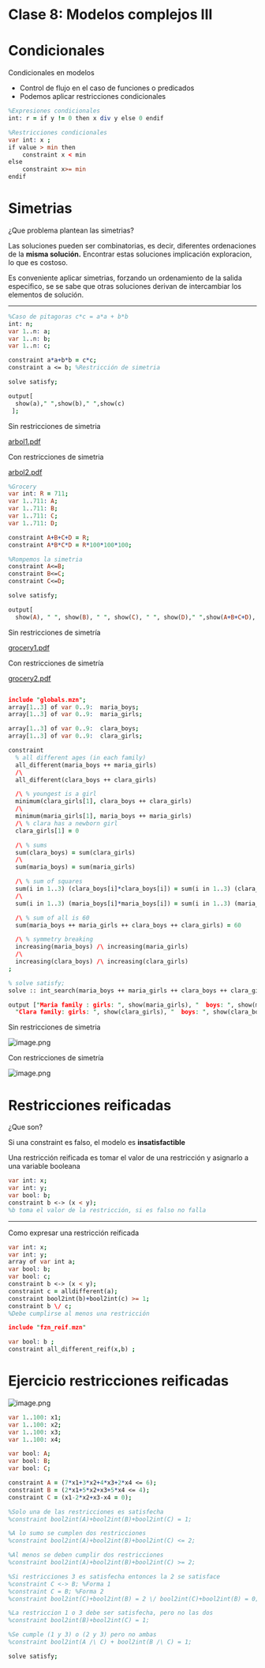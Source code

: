 # Clase 8: Modelos complejos III

# Condicionales

Condicionales en modelos

- Control de flujo en el caso de funciones o predicados
- Podemos aplicar restricciones condicionales

```prolog
%Expresiones condicionales
int: r = if y != 0 then x div y else 0 endif

%Restricciones condicionales
var int: x ;
if value > min then 
	constraint x < min
else
	constraint x>= min
endif
```

# Simetrias

¿Que problema plantean las simetrias?

Las soluciones pueden ser combinatorias, es decir, diferentes ordenaciones de la **misma solución.** Encontrar estas soluciones implicación exploracion, lo que es costoso.

Es conveniente aplicar simetrias, forzando un ordenamiento de la salida especifico, se se sabe que otras soluciones derivan de intercambiar los elementos de solución.

---

```prolog
%Caso de pitagoras c*c = a*a + b*b
int: n;
var 1..n: a;
var 1..n: b;
var 1..n: c;

constraint a*a+b*b = c*c;
constraint a <= b; %Restricción de simetria

solve satisfy;

output[
  show(a)," ",show(b)," ",show(c)
 ];
```

Sin restricciones de simetria

[arbol1.pdf](arbol1.pdf)

Con restricciones de simetria

[arbol2.pdf](arbol2.pdf)

```prolog
%Grocery
var int: R = 711;
var 1..711: A;
var 1..711: B;
var 1..711: C;
var 1..711: D;

constraint A+B+C+D = R;
constraint A*B*C*D = R*100*100*100;

%Rompemos la simetria
constraint A<=B;
constraint B<=C;
constraint C<=D;

solve satisfy;

output[
  show(A), " ", show(B), " ", show(C), " ", show(D)," ",show(A+B+C+D), " ",show(A*B*C*D),];
```

Sin restricciones de simetría

[grocery1.pdf](grocery1.pdf)

Con restricciones de simetría

[grocery2.pdf](grocery2.pdf)

```prolog

include "globals.mzn"; 
array[1..3] of var 0..9:  maria_boys;
array[1..3] of var 0..9:  maria_girls;

array[1..3] of var 0..9:  clara_boys;
array[1..3] of var 0..9:  clara_girls;

constraint
  % all different ages (in each family)
  all_different(maria_boys ++ maria_girls) 
  /\
  all_different(clara_boys ++ clara_girls) 

  /\ % youngest is a girl
  minimum(clara_girls[1], clara_boys ++ clara_girls)
  /\
  minimum(maria_girls[1], maria_boys ++ maria_girls)
  /\ % clara has a newborn girl
  clara_girls[1] = 0

  /\ % sums
  sum(clara_boys) = sum(clara_girls)
  /\
  sum(maria_boys) = sum(maria_girls)

  /\ % sum of squares
  sum(i in 1..3) (clara_boys[i]*clara_boys[i]) = sum(i in 1..3) (clara_girls[i]*clara_girls[i])
  /\
  sum(i in 1..3) (maria_boys[i]*maria_boys[i]) = sum(i in 1..3) (maria_girls[i]*maria_girls[i])

  /\ % sum of all is 60
  sum(maria_boys ++ maria_girls ++ clara_boys ++ clara_girls) = 60

  /\ % symmetry breaking
  increasing(maria_boys) /\ increasing(maria_girls)
  /\
  increasing(clara_boys) /\ increasing(clara_girls)
;

% solve satisfy;
solve :: int_search(maria_boys ++ maria_girls ++ clara_boys ++ clara_girls, first_fail, indomain_min, complete) satisfy;

output ["Maria family : girls: ", show(maria_girls), "  boys: ", show(maria_boys), "\n",
  "Clara family: girls: ", show(clara_girls), "  boys: ", show(clara_boys), "\n"];
```

Sin restricciones de simetria

![image.png](Academico/2025-1/Programacio╠Бn%20por%20restricciones%201987fd794c2880bb9305ed2af33905ce/Clase%208%20Modelos%20complejos%20III%201c87fd794c288037a995d32fd80e88e8/image.png)

Con restricciones de simetría

![image.png](Academico/2025-1/Programacio╠Бn%20por%20restricciones%201987fd794c2880bb9305ed2af33905ce/Clase%208%20Modelos%20complejos%20III%201c87fd794c288037a995d32fd80e88e8/image%201.png)

# Restricciones reificadas

¿Que son?

Si una constraint es falso, el modelo es **insatisfactible**

Una restricción reificada es tomar el valor de una restricción y asignarlo a una variable booleana

```prolog
var int: x;
var int: y;
var bool: b;
constraint b <-> (x < y);
%b toma el valor de la restricción, si es falso no falla
```

---

Como expresar una restricción reificada

```prolog
var int: x;
var int: y;
array of var int a;
var bool: b;
var bool: c;
constraint b <-> (x < y);
constraint c = alldifferent(a);
constraint bool2int(b)+bool2int(c) >= 1;
constraint b \/ c;
%Debe cumplirse al menos una restricción

```

```prolog
include "fzn_reif.mzn"

var bool: b ;
constraint all_different_reif(x,b) ;
```

# Ejercicio restricciones reificadas

![image.png](Academico/2025-1/Programacio╠Бn%20por%20restricciones%201987fd794c2880bb9305ed2af33905ce/Clase%208%20Modelos%20complejos%20III%201c87fd794c288037a995d32fd80e88e8/image%202.png)

```prolog
var 1..100: x1;
var 1..100: x2;
var 1..100: x3;
var 1..100: x4;

var bool: A;
var bool: B;
var bool: C;

constraint A = (7*x1+3*x2+4*x3+2*x4 <= 6);
constraint B = (2*x1+5*x2+x3+5*x4 <= 4);
constraint C = (x1-2*x2+x3-x4 = 0);

%Solo una de las restricciones es satisfecha
%constraint bool2int(A)+bool2int(B)+bool2int(C) = 1;

%A lo sumo se cumplen dos restricciones
%constraint bool2int(A)+bool2int(B)+bool2int(C) <= 2;

%Al menos se deben cumplir dos restricciones
%constraint bool2int(A)+bool2int(B)+bool2int(C) >= 2;

%Si restricciones 3 es satisfecha entonces la 2 se satisface
%constraint C <-> B; %Forma 1
%constraint C = B; %Forma 2
%constraint bool2int(C)+bool2int(B) = 2 \/ bool2int(C)+bool2int(B) = 0; %Forma 3

%La restriccion 1 o 3 debe ser satisfecha, pero no las dos
%constraint bool2int(B)+bool2int(C) = 1;

%Se cumple (1 y 3) o (2 y 3) pero no ambas
%constraint bool2int(A /\ C) + bool2int(B /\ C) = 1;

solve satisfy;

```